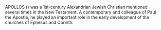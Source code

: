 APOLLOS () was a 1st-century Alexandrian Jewish Christian mentioned several times in the New Testament. A contemporary and colleague of Paul the Apostle, he played an important role in the early development of the churches of Ephesus and Corinth.
